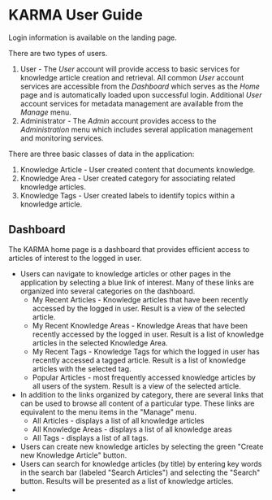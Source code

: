 # KARMA User Guide

Login information is available on the landing page.  

There are two types of users.

1.  User - The _User_ account will provide access to basic services for knowledge article creation and retrieval.  All common _User_ account services are accessible from the _Dashboard_ which serves as the _Home_ page and is automatically loaded upon successful login.  Additional _User_ account services for metadata management are available from the _Manage_ menu.  
2. Administrator - The _Admin_ account provides access to the _Administration_ menu which includes several application management and monitoring services.  

There are three basic classes of data in the application:

1. Knowledge Article - User created content that documents knowledge.
2. Knowledge Area - User created category for associating related knowledge articles.
3. Knowledge Tags - User created labels to identify topics within a knowledge article.

## Dashboard

The KARMA home page is a dashboard that provides efficient access to articles of interest to the logged in user.  

* Users can navigate to knowledge articles or other pages in the application by selecting a blue link of interest.  Many of these links are organized into several categories on the dashboard.
    * My Recent Articles - Knowledge articles that have been recently accessed by the logged in user.  Result is a view of the selected article.
    * My Recent Knowledge Areas - Knowledge Areas that have been recently accessed by the logged in user.  Result is a list of knowledge articles in the selected Knowledge Area.
    * My Recent Tags - Knowledge Tags for which the logged in user has recently accessed a tagged article.  Result is a list of knowledge articles with the selected tag.
    * Popular Articles - most frequently accessed knowledge articles by all users of the system.  Result is a view of the selected article.
* In addition to the links organized by category, there are several links that can be used to browse all content of a particular type. These links are equivalent to the menu items in the "Manage" menu.
    * All Articles - displays a list of all knowledge articles
    * All Knowledge Areas - displays a list of all knowledge areas
    * All Tags - displays a list of all tags.
* Users can create new knowledge articles by selecting the green "Create new Knowledge Article" button.
* Users can search for knowledge articles (by title) by entering key words in the search bar (labeled "Search Articles") and selecting the "Search" button.  Results will be presented as a list of knowledge articles.
* 
